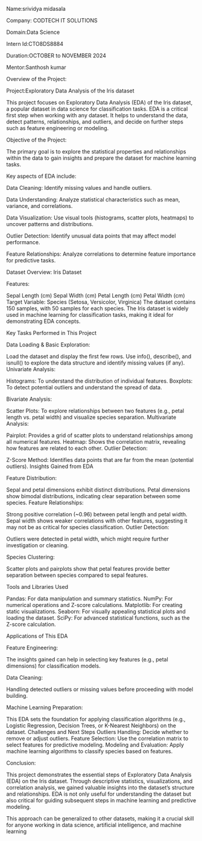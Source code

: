 Name:srividya midasala

Company: CODTECH IT SOLUTIONS

Domain:Data Science

Intern Id:CTO8DS8884

Duration:OCTOBER to NOVEMBER 2024

Mentor:Santhosh kumar

Overview of the  Project:

Project:Exploratory Data Analysis of the Iris dataset

This project focuses on Exploratory Data Analysis (EDA) of the Iris dataset, a popular dataset in data science for classification tasks. EDA is a critical first step when working with any dataset. It helps to understand the data, detect patterns, relationships, and outliers, and decide on further steps such as feature engineering or modeling.

Objective of the Project:

The primary goal is to explore the statistical properties and relationships within the data to gain insights and prepare the dataset for machine learning tasks.

Key aspects of EDA include:

Data Cleaning: Identify missing values and handle outliers.

Data Understanding: Analyze statistical characteristics such as mean, variance, and correlations.

Data Visualization: Use visual tools (histograms, scatter plots, heatmaps) to uncover patterns and distributions.

Outlier Detection: Identify unusual data points that may affect model performance.

Feature Relationships: Analyze correlations to determine feature importance for predictive tasks.

Dataset Overview: Iris Dataset

Features:

Sepal Length (cm)
Sepal Width (cm)
Petal Length (cm)
Petal Width (cm)
Target Variable: Species (Setosa, Versicolor, Virginica)
The dataset contains 150 samples, with 50 samples for each species.
The Iris dataset is widely used in machine learning for classification tasks, making it ideal for demonstrating EDA concepts.

Key Tasks Performed in This Project

Data Loading & Basic Exploration:

Load the dataset and display the first few rows.
Use info(), describe(), and isnull() to explore the data structure and identify missing values (if any).
Univariate Analysis:

Histograms: To understand the distribution of individual features.
Boxplots: To detect potential outliers and understand the spread of data.

Bivariate Analysis:

Scatter Plots: To explore relationships between two features (e.g., petal length vs. petal width) and visualize species separation.
Multivariate Analysis:

Pairplot: Provides a grid of scatter plots to understand relationships among all numerical features.
Heatmap: Shows the correlation matrix, revealing how features are related to each other.
Outlier Detection:

Z-Score Method: Identifies data points that are far from the mean (potential outliers).
Insights Gained from EDA

Feature Distribution:

Sepal and petal dimensions exhibit distinct distributions.
Petal dimensions show bimodal distributions, indicating clear separation between some species.
Feature Relationships:

Strong positive correlation (~0.96) between petal length and petal width.
Sepal width shows weaker correlations with other features, suggesting it may not be as critical for species classification.
Outlier Detection:

Outliers were detected in petal width, which might require further investigation or cleaning.

Species Clustering:

Scatter plots and pairplots show that petal features provide better separation between species compared to sepal features.

Tools and Libraries Used

Pandas: For data manipulation and summary statistics.
NumPy: For numerical operations and Z-score calculations.
Matplotlib: For creating static visualizations.
Seaborn: For visually appealing statistical plots and loading the dataset.
SciPy: For advanced statistical functions, such as the Z-score calculation.

Applications of This EDA

Feature Engineering:

The insights gained can help in selecting key features (e.g., petal dimensions) for classification models.

Data Cleaning:

Handling detected outliers or missing values before proceeding with model building.

Machine Learning Preparation:

This EDA sets the foundation for applying classification algorithms (e.g., Logistic Regression, Decision Trees, or K-Nearest Neighbors) on the dataset.
Challenges and Next Steps
Outliers Handling: Decide whether to remove or adjust outliers.
Feature Selection: Use the correlation matrix to select features for predictive modeling.
Modeling and Evaluation: Apply machine learning algorithms to classify species based on features.

Conclusion:

This project demonstrates the essential steps of Exploratory Data Analysis (EDA) on the Iris dataset. Through descriptive statistics, visualizations, and correlation analysis, we gained valuable insights into the dataset’s structure and relationships. EDA is not only useful for understanding the dataset but also critical for guiding subsequent steps in machine learning and predictive modeling.

This approach can be generalized to other datasets, making it a crucial skill for anyone working in data science, artificial intelligence, and machine learning
